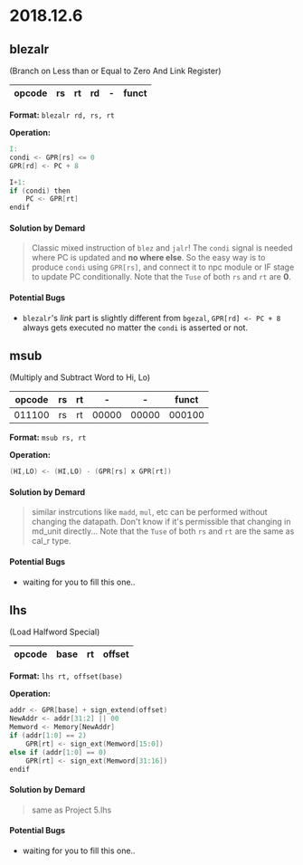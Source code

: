 # 2018.12.6

## blezalr
(Branch on Less than or Equal to Zero And Link Register)

| opcode | rs | rt | rd | - | funct | 
| :-: | :-: | :-: | :-: | :-: | :-: |

**Format:** `blezalr rd, rs, rt`

**Operation:**
```verilog
I:
condi <- GPR[rs] <= 0
GPR[rd] <- PC + 8

I+1:
if (condi) then
    PC <- GPR[rt]
endif
```
#### Solution by Demard
> Classic mixed instruction of `blez` and `jalr`!
> The `condi` signal is needed where PC is updated and **no where else**. So the easy way is to produce `condi` using `GPR[rs]`, and connect it to npc module or IF stage to update PC conditionally. 
> Note that the `Tuse` of both `rs` and `rt` are **0**.
#### Potential Bugs
  - `blezalr`'s *link* part is slightly different from `bgezal`, `GPR[rd] <- PC + 8` always gets executed no matter the `condi` is asserted or not.

## msub
(Multiply and Subtract Word to Hi, Lo)

| opcode | rs | rt | - | - | funct |
| :-: | :-: | :-: | :-: | :-: | :-: |
| 011100 | rs | rt | 00000 | 00000 | 000100 |

**Format:** `msub rs, rt`

**Operation:**
```verilog
(HI,LO) <- (HI,LO) - (GPR[rs] x GPR[rt])
```
#### Solution by Demard
> similar instrcutions like `madd`, `mul`, etc can be performed without changing the datapath.
> Don't know if it's permissible that changing in md_unit directly...
> Note that the `Tuse` of both `rs` and `rt` are the same as cal_r type.
#### Potential Bugs
  - waiting for you to fill this one..

## lhs
(Load Halfword Special)

| opcode | base | rt | offset |
| :-: | :-: | :-: | :-: |

**Format:** `lhs rt, offset(base)`

**Operation:**
```verilog
addr <- GPR[base] + sign_extend(offset)
NewAddr <- addr[31:2] || 00
Memword <- Memory[NewAddr]
if (addr[1:0] == 2)
    GPR[rt] <- sign_ext(Memword[15:0])
else if (addr[1:0] == 0)
    GPR[rt] <- sign_ext(Memword[31:16])
endif
```
#### Solution by Demard
> same as Project 5.lhs

#### Potential Bugs
  - waiting for you to fill this one..
